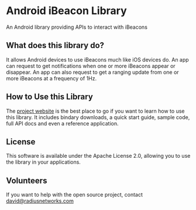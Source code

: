 Android iBeacon Library
=======================

An Android library providing APIs to interact with iBeacons


## What does this library do?

It allows Android devices to use iBeacons much like iOS devices do.  An app can request to get notifications when one
or more iBeacons appear or disappear.  An app can also request to get a ranging update from one or more iBeacons
at a frequency of 1Hz.  

## How to Use this Library

The [project website](http://developer.radiusnetworks.com/ibeacon/android/) is the best place to go if you want
to learn how to use this library.  It includes bindary downloads, a quick start guide, sample code, full API docs and even a reference application.

## License

This software is available under the Apache License 2.0, allowing you to use the library in your applications.

## Volunteers

If you want to help with the open source project, contact david@radiusnetworks.com

